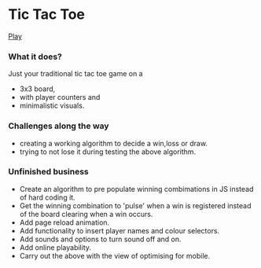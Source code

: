 # Tic Tac Toe

[Play](https://ajayraveendran.github.io/Tic-Tac-Toe/)

### What it does?

Just your traditional tic tac toe game on a 
* 3x3 board, 
* with player counters and
* minimalistic visuals.

### Challenges along the way

* creating a working algorithm to decide a win,loss or draw.
* trying to not lose it during testing the above algorithm.

### Unfinished business

* Create an algorithm to pre populate winning combimations in JS instead of hard coding it.
* Get the winning combination to 'pulse' when a win is registered instead of the board clearing when a win occurs.
* Add page reload animation.
* Add functionality to insert player names and colour selectors.
* Add sounds and options to turn sound off and on.
* Add online playability.
* Carry out the above with the view of optimising for mobile.
